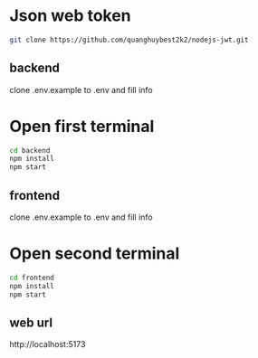 # Json web token

```bash
git clone https://github.com/quanghuybest2k2/nodejs-jwt.git
```

## backend

clone .env.example to .env and fill info

# Open first terminal

```bash
cd backend
npm install
npm start
```

## frontend

clone .env.example to .env and fill info

# Open second terminal

```bash
cd frontend
npm install
npm start
```

## web url

http://localhost:5173
